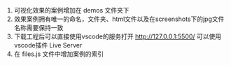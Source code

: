 1. 可视化效果的案例增加在 demos 文件夹下
2. 效果案例拥有唯一的命名，文件夹、html文件以及在screenshots下的jpg文件名称需要保持一致
3. 下载工程后可以直接使用vscode的服务打开 http://127.0.0.1:5500/ 可以使用vscode插件 Live Server
4. 在 files.js 文件中增加案例的索引